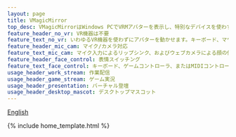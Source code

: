```yaml
---
layout: page
title: VMagicMirror
top_desc: VMagicMirrorはWindows PCでVRMアバターを表示し、特別なデバイスを使わずキャラクターを動かせるアプリケーションです。
feature_header_no_vr: VR機器は不要
feature_text_no_vr: いわゆるVR機器を使わずにアバターを動かせます。キーボード、マウス、ゲームコントローラ、MIDIコントローラに対応しています。
feature_header_mic_cam: マイク/カメラ対応
feature_text_mic_cam: マイク入力によるリップシンク、およびウェブカメラによる顔の位置トラッキングをサポートしています。
feature_header_face_control: 表情スイッチング
feature_text_face_control: キーボード、ゲームコントローラ、またはMIDIコントローラでアバターの表情を切り替えられます。あらかじめセットアップされた、各キャラクターに固有の表情も使用できます。
usage_header_work_stream: 作業配信
usage_header_game_stream: ゲーム実況
usage_header_presentation: バーチャル登壇
usage_header_desktop_mascot: デスクトップマスコット
---
```


[English](./en/)

{% include home_template.html %}
